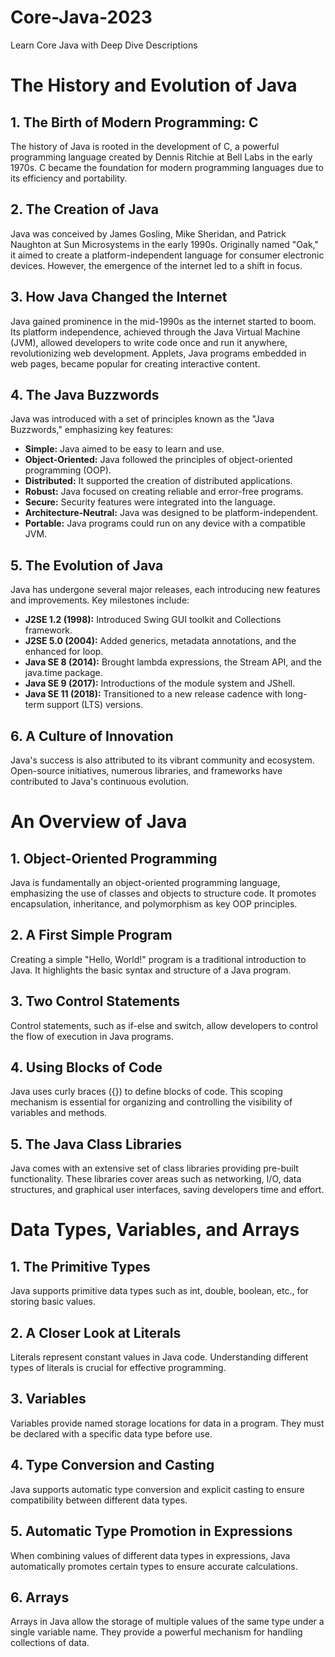 # Core-Java-2023
Learn Core Java with Deep Dive Descriptions

# The History and Evolution of Java

## 1. The Birth of Modern Programming: C
The history of Java is rooted in the development of C, a powerful programming language created by Dennis Ritchie at Bell Labs in the early 1970s. C became the foundation for modern programming languages due to its efficiency and portability.

## 2. The Creation of Java
Java was conceived by James Gosling, Mike Sheridan, and Patrick Naughton at Sun Microsystems in the early 1990s. Originally named "Oak," it aimed to create a platform-independent language for consumer electronic devices. However, the emergence of the internet led to a shift in focus.

## 3. How Java Changed the Internet
Java gained prominence in the mid-1990s as the internet started to boom. Its platform independence, achieved through the Java Virtual Machine (JVM), allowed developers to write code once and run it anywhere, revolutionizing web development. Applets, Java programs embedded in web pages, became popular for creating interactive content.

## 4. The Java Buzzwords
Java was introduced with a set of principles known as the "Java Buzzwords," emphasizing key features:
- **Simple:** Java aimed to be easy to learn and use.
- **Object-Oriented:** Java followed the principles of object-oriented programming (OOP).
- **Distributed:** It supported the creation of distributed applications.
- **Robust:** Java focused on creating reliable and error-free programs.
- **Secure:** Security features were integrated into the language.
- **Architecture-Neutral:** Java was designed to be platform-independent.
- **Portable:** Java programs could run on any device with a compatible JVM.

## 5. The Evolution of Java
Java has undergone several major releases, each introducing new features and improvements. Key milestones include:
- **J2SE 1.2 (1998):** Introduced Swing GUI toolkit and Collections framework.
- **J2SE 5.0 (2004):** Added generics, metadata annotations, and the enhanced for loop.
- **Java SE 8 (2014):** Brought lambda expressions, the Stream API, and the java.time package.
- **Java SE 9 (2017):** Introductions of the module system and JShell.
- **Java SE 11 (2018):** Transitioned to a new release cadence with long-term support (LTS) versions.

## 6. A Culture of Innovation
Java's success is also attributed to its vibrant community and ecosystem. Open-source initiatives, numerous libraries, and frameworks have contributed to Java's continuous evolution.

# An Overview of Java

## 1. Object-Oriented Programming
Java is fundamentally an object-oriented programming language, emphasizing the use of classes and objects to structure code. It promotes encapsulation, inheritance, and polymorphism as key OOP principles.

## 2. A First Simple Program
Creating a simple "Hello, World!" program is a traditional introduction to Java. It highlights the basic syntax and structure of a Java program.

## 3. Two Control Statements
Control statements, such as if-else and switch, allow developers to control the flow of execution in Java programs.

## 4. Using Blocks of Code
Java uses curly braces ({}) to define blocks of code. This scoping mechanism is essential for organizing and controlling the visibility of variables and methods.

## 5. The Java Class Libraries
Java comes with an extensive set of class libraries providing pre-built functionality. These libraries cover areas such as networking, I/O, data structures, and graphical user interfaces, saving developers time and effort.

# Data Types, Variables, and Arrays

## 1. The Primitive Types
Java supports primitive data types such as int, double, boolean, etc., for storing basic values.

## 2. A Closer Look at Literals
Literals represent constant values in Java code. Understanding different types of literals is crucial for effective programming.

## 3. Variables
Variables provide named storage locations for data in a program. They must be declared with a specific data type before use.

## 4. Type Conversion and Casting
Java supports automatic type conversion and explicit casting to ensure compatibility between different data types.

## 5. Automatic Type Promotion in Expressions
When combining values of different data types in expressions, Java automatically promotes certain types to ensure accurate calculations.

## 6. Arrays
Arrays in Java allow the storage of multiple values of the same type under a single variable name. They provide a powerful mechanism for handling collections of data.
